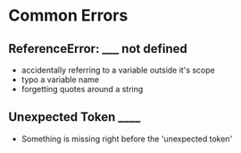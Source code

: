 # Common Errors

## ReferenceError: ___ not defined
- accidentally referring to a variable outside it's scope
- typo a variable name
- forgetting quotes around a string

## Unexpected Token ____
- Something is missing right before the 'unexpected token'
